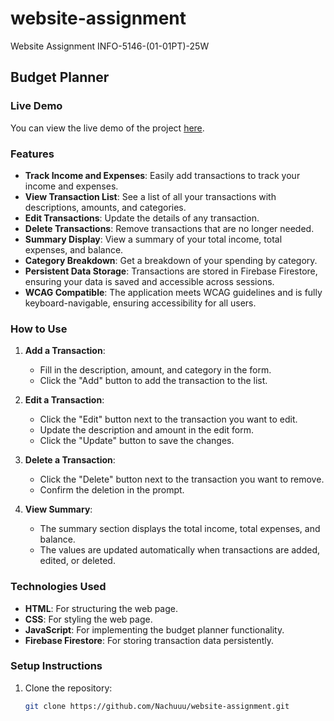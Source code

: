 # website-assignment
Website Assignment INFO-5146-(01-01PT)-25W

## Budget Planner

### Live Demo
You can view the live demo of the project [here](https://nachuuu.github.io/website-assignment/).

### Features
- **Track Income and Expenses**: Easily add transactions to track your income and expenses.
- **View Transaction List**: See a list of all your transactions with descriptions, amounts, and categories.
- **Edit Transactions**: Update the details of any transaction.
- **Delete Transactions**: Remove transactions that are no longer needed.
- **Summary Display**: View a summary of your total income, total expenses, and balance.
- **Category Breakdown**: Get a breakdown of your spending by category.
- **Persistent Data Storage**: Transactions are stored in Firebase Firestore, ensuring your data is saved and accessible across sessions.
- **WCAG Compatible**: The application meets WCAG guidelines and is fully keyboard-navigable, ensuring accessibility for all users.

### How to Use
1. **Add a Transaction**:
   - Fill in the description, amount, and category in the form.
   - Click the "Add" button to add the transaction to the list.

2. **Edit a Transaction**:
   - Click the "Edit" button next to the transaction you want to edit.
   - Update the description and amount in the edit form.
   - Click the "Update" button to save the changes.

3. **Delete a Transaction**:
   - Click the "Delete" button next to the transaction you want to remove.
   - Confirm the deletion in the prompt.

4. **View Summary**:
   - The summary section displays the total income, total expenses, and balance.
   - The values are updated automatically when transactions are added, edited, or deleted.

### Technologies Used
- **HTML**: For structuring the web page.
- **CSS**: For styling the web page.
- **JavaScript**: For implementing the budget planner functionality.
- **Firebase Firestore**: For storing transaction data persistently.

### Setup Instructions
1. Clone the repository:
   ```bash
   git clone https://github.com/Nachuuu/website-assignment.git
   ```

